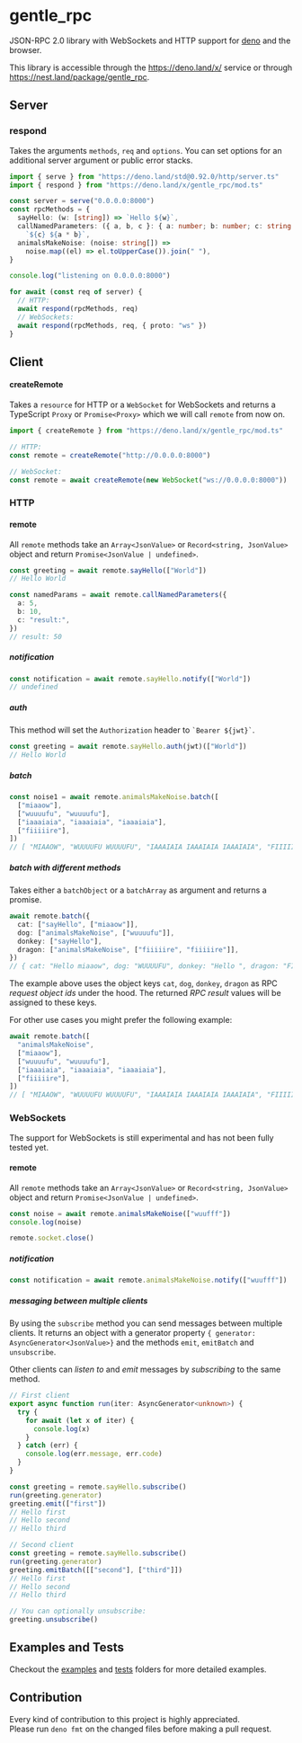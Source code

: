 # gentle_rpc

JSON-RPC 2.0 library with WebSockets and HTTP support for
[deno](https://github.com/denoland/deno) and the browser.

This library is accessible through the https://deno.land/x/ service or through
https://nest.land/package/gentle_rpc.

## Server

### respond

Takes the arguments `methods`, `req` and `options`. You can set options for an
additional server argument or public error stacks.

```typescript
import { serve } from "https://deno.land/std@0.92.0/http/server.ts"
import { respond } from "https://deno.land/x/gentle_rpc/mod.ts"

const server = serve("0.0.0.0:8000")
const rpcMethods = {
  sayHello: (w: [string]) => `Hello ${w}`,
  callNamedParameters: ({ a, b, c }: { a: number; b: number; c: string }) =>
    `${c} ${a * b}`,
  animalsMakeNoise: (noise: string[]) =>
    noise.map((el) => el.toUpperCase()).join(" "),
}

console.log("listening on 0.0.0.0:8000")

for await (const req of server) {
  // HTTP:
  await respond(rpcMethods, req)
  // WebSockets:
  await respond(rpcMethods, req, { proto: "ws" })
}
```

## Client

#### createRemote

Takes a `resource` for HTTP or a `WebSocket` for WebSockets and returns a
TypeScript `Proxy` or `Promise<Proxy>` which we will call `remote` from now on.

```typescript
import { createRemote } from "https://deno.land/x/gentle_rpc/mod.ts"

// HTTP:
const remote = createRemote("http://0.0.0.0:8000")

// WebSocket:
const remote = await createRemote(new WebSocket("ws://0.0.0.0:8000"))
```

### HTTP

#### remote

All `remote` methods take an `Array<JsonValue>` or `Record<string, JsonValue>`
object and return `Promise<JsonValue | undefined>`.

```typescript
const greeting = await remote.sayHello(["World"])
// Hello World

const namedParams = await remote.callNamedParameters({
  a: 5,
  b: 10,
  c: "result:",
})
// result: 50
```

##### notification

```typescript
const notification = await remote.sayHello.notify(["World"])
// undefined
```

##### auth

This method will set the `Authorization` header to `` `Bearer ${jwt}` ``.

```typescript
const greeting = await remote.sayHello.auth(jwt)(["World"])
// Hello World
```

##### batch

```typescript
const noise1 = await remote.animalsMakeNoise.batch([
  ["miaaow"],
  ["wuuuufu", "wuuuufu"],
  ["iaaaiaia", "iaaaiaia", "iaaaiaia"],
  ["fiiiiire"],
])
// [ "MIAAOW", "WUUUUFU WUUUUFU", "IAAAIAIA IAAAIAIA IAAAIAIA", "FIIIIIRE" ]
```

##### batch with different methods

Takes either a `batchObject` or a `batchArray` as argument and returns a
promise.

```typescript
await remote.batch({
  cat: ["sayHello", ["miaaow"]],
  dog: ["animalsMakeNoise", ["wuuuufu"]],
  donkey: ["sayHello"],
  dragon: ["animalsMakeNoise", ["fiiiiire", "fiiiiire"]],
})
// { cat: "Hello miaaow", dog: "WUUUUFU", donkey: "Hello ", dragon: "FIIIIIRE FIIIIIRE" }
```

The example above uses the object keys `cat`, `dog`, `donkey`, `dragon` as RPC
_request object ids_ under the hood. The returned _RPC result_ values will be
assigned to these keys.

For other use cases you might prefer the following example:

```typescript
await remote.batch([
  "animalsMakeNoise",
  ["miaaow"],
  ["wuuuufu", "wuuuufu"],
  ["iaaaiaia", "iaaaiaia", "iaaaiaia"],
  ["fiiiiire"],
])
// [ "MIAAOW", "WUUUUFU WUUUUFU", "IAAAIAIA IAAAIAIA IAAAIAIA", "FIIIIIRE" ]
```

### WebSockets

The support for WebSockets is still experimental and has not been fully tested
yet.

#### remote

All `remote` methods take an `Array<JsonValue>` or `Record<string, JsonValue>`
object and return `Promise<JsonValue | undefined>`.

```typescript
const noise = await remote.animalsMakeNoise(["wuufff"])
console.log(noise)

remote.socket.close()
```

##### notification

```typescript
const notification = await remote.animalsMakeNoise.notify(["wuufff"])
```

##### messaging between multiple clients

By using the `subscribe` method you can send messages between multiple clients.
It returns an object with a generator property
`{ generator: AsyncGenerator<JsonValue>}` and the methods `emit`, `emitBatch`
and `unsubscribe`.

Other clients can _listen to_ and _emit_ messages by _subscribing_ to the same
method.

```typescript
// First client
export async function run(iter: AsyncGenerator<unknown>) {
  try {
    for await (let x of iter) {
      console.log(x)
    }
  } catch (err) {
    console.log(err.message, err.code)
  }
}

const greeting = remote.sayHello.subscribe()
run(greeting.generator)
greeting.emit(["first"])
// Hello first
// Hello second
// Hello third
```

```typescript
// Second client
const greeting = remote.sayHello.subscribe()
run(greeting.generator)
greeting.emitBatch([["second"], ["third"]])
// Hello first
// Hello second
// Hello third

// You can optionally unsubscribe:
greeting.unsubscribe()
```

## Examples and Tests

Checkout the
[examples](https://github.com/timonson/gentle_rpc/tree/master/examples) and
[tests](https://github.com/timonson/gentle_rpc/tree/master/tests) folders for
more detailed examples.

## Contribution

Every kind of contribution to this project is highly appreciated.  
Please run `deno fmt` on the changed files before making a pull request.
